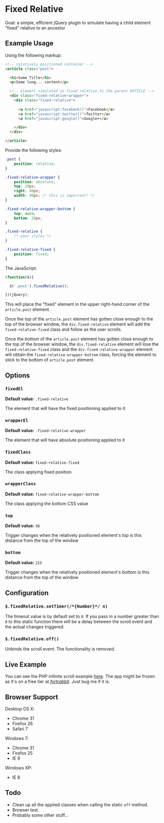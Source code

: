 Fixed Relative
==============

Goal: a simple, efficient jQuery plugin to simulate having a child element "fixed" relative to an ancestor


Example Usage
-------------

Using the following markup:

```html
<!-- relatively positioned container -->
<article class="post">

  <h1>Some Title</h1>
  <p>Some long... content</p>

  <!-- element simulated as fixed relative to the parent ARTICLE -->
  <div class="fixed-relative-wrapper">
    <div class="fixed-relative">
      
      <a href="javascript:facebook()">Facebook</a>
      <a href="javascript:twitter()">Twitter</a>
      <a href="javascript:google()">Google+</a>

    </div>
  </div>

</article>
```

Provide the following styles:

```css
.post {
    position: relative;
}

.fixed-relative-wrapper {
    position: absolute;
    top: 20px;
    right: 40px;
    width: 90px; /* this is important! */
}

.fixed-relative-wrapper-bottom {
    top: auto;
    bottom: 20px;
}

.fixed-relative {
    /* your styles */
}

.fixed-relative-fixed {
    position: fixed;
}
```

The JavaScript:

```javascript
(function($){

  $('.post').fixedRelative();

})(jQuery);
```

This will place the "fixed" element in the upper right-hand corner of the `article.post` element. 

Once the *top* of the `article.post` element has gotten close enough to the top of the browser window, the `div.fixed-relative` element will add the `fixed-relative-fixed` class and follow as the user scrolls.

Once the *bottom* of the `article.post` element has gotten close enough to the top of the browser window, the `div.fixed-relative` element will lose the `fixed-relative-fixed` class and the `div.fixed-relative-wrapper` element will obtain the `fixed-relative-wrapper-bottom` class, forcing the element to stick to the bottom of `article.post` element.


Options
-------

### `fixedEl`

**Default value:** `.fixed-relative`

The element that will have the fixed positioning applied to it

### `wrapperEl`

**Default value:** `.fixed-relative-wrapper`

The element that will have absolute positioning applied to it

### `fixedClass`

**Default value:** `fixed-relative-fixed`

The class applying fixed position

### `wrapperClass`

**Default value:** `fixed-relative-wrapper-bottom`

The class applying the bottom CSS value

### `top`

**Default value:** `58`

Trigger changes when the relatively positioned element's *top* is this distance from the top of the window

### `bottom`

**Default value:** `215`

Trigger changes when the relatively positioned element's *bottom* is this distance from the top of the window


Configuration
-------------

### `$.fixedRelative.setTimer(/*{Number}*/ n)`

The timeout value is by default set to `0`. If you pass in a number greater than `0` to this static function there will be a delay between the scroll event and the actual changes triggered.

### `$.fixedRelative.off()`

Unbinds the scroll event. The functionality is removed.


Live Example
------------

You can see the PHP infinite scroll example [here](http://scrolly-poly.eu1.frbit.net/ "Live Example"). The app might be frozen as it's on a free tier at *[fortrabbit](http://fortrabbit.com/ "fortrabbit.com")*. Just bug me if it is.


Browser Support
---------------

Desktop OS X:

* Chrome 31
* Firefox 26
* Safari 7

Windows 7:

* Chrome 31
* Firefox 25
* IE 9

Windows XP:

* IE 8


Todo
----

* Clean up all the applied classes when calling the static `off` method.
* Browser test.
* Probably some other stuff...
